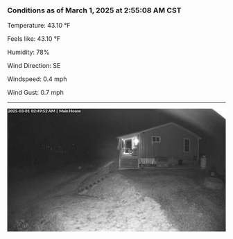 ### Conditions as of March 1, 2025 at 2:55:08 AM CST 

Temperature: 43.10 &deg;F

Feels like: 43.10 &deg;F

Humidity: 78%

Wind Direction: SE

Windspeed: 0.4 mph

Wind Gust: 0.7 mph

---

<img src="./images/latest.jpeg"/>

